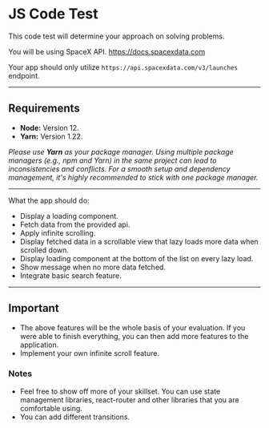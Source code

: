 # JS Code Test

This code test will determine your approach on solving problems.

You will be using SpaceX API. <https://docs.spacexdata.com>

Your app should only utilize `https://api.spacexdata.com/v3/launches` endpoint.

---

## Requirements

- **Node:** Version 12.
- **Yarn:** Version 1.22.

_Please use **Yarn** as your package manager. Using multiple package managers (e.g., npm and Yarn) in the same project can lead to inconsistencies and conflicts. For a smooth setup and dependency management, it's highly recommended to stick with one package manager._

---

What the app should do:

- Display a loading component.
- Fetch data from the provided api.
- Apply infinite scrolling.
- Display fetched data in a scrollable view that lazy loads more data when scrolled down.
- Display loading component at the bottom of the list on every lazy load.
- Show message when no more data fetched.
- Integrate basic search feature.

---

## Important

- The above features will be the whole basis of your evaluation. If you were able to finish everything, you can then add more features to the application.
- Implement your own infinite scroll feature.

### Notes

- Feel free to show off more of your skillset. You can use state management libraries, react-router and other libraries that you are comfortable using.
- You can add different transitions.
